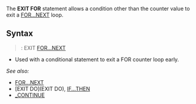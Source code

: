 The **EXIT FOR** statement allows a condition other than the counter value to exit a [FOR...NEXT](FOR...NEXT) loop.



## Syntax

> : EXIT [FOR...NEXT](FOR...NEXT) 


* Used with a conditional statement to exit a FOR counter loop early.


*See also:* 
* [FOR...NEXT](FOR...NEXT)
* [EXIT DO](EXIT DO), [IF...THEN](IF...THEN)
* [_CONTINUE](_CONTINUE)




